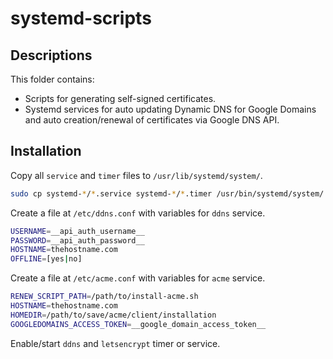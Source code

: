 # systemd-scripts

## Descriptions

This folder contains:

* Scripts for generating self-signed certificates.
* Systemd services for auto updating Dynamic DNS for Google Domains and auto creation/renewal of certificates via Google DNS API.

## Installation

Copy all `service` and `timer` files to `/usr/lib/systemd/system/`.

```bash
sudo cp systemd-*/*.service systemd-*/*.timer /usr/bin/systemd/system/
```

Create a file at `/etc/ddns.conf` with variables for `ddns` service.

```bash
USERNAME=__api_auth_username__
PASSWORD=__api_auth_password__
HOSTNAME=thehostname.com
OFFLINE=[yes|no]
```

Create a file at `/etc/acme.conf` with variables for `acme` service.

```bash
RENEW_SCRIPT_PATH=/path/to/install-acme.sh
HOSTNAME=thehostname.com
HOMEDIR=/path/to/save/acme/client/installation
GOOGLEDOMAINS_ACCESS_TOKEN=__google_domain_access_token__
```

Enable/start `ddns` and `letsencrypt` timer or service.
